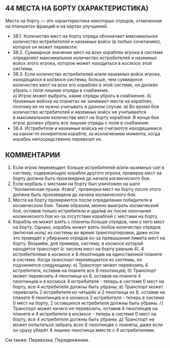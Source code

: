 44 МЕСТА НА БОРТУ (ХАРАКТЕРИСТИКА)
---

Места на борту — это характеристика некоторых отрядов, отмеченная на планшетах фракций и на картах улучшений.
* 38.1. Количество мест на борту отряда обозначает максимальное количество истребителей и наземных войск (в любых сочетаниях), которое он может перевезти.
* 38.2. Суммарное значение мест на всех кораблях игрока в системе определяет максимальное количество истребителей и наземных войск этого игрока, которое может находиться в космосе этой системы.
* 38.3. Если количество истребителей и/или наземных войск игрока, находящихся в космосе системы, больше, чем суммарное количество мест на всех его кораблях в этой системе, он должен убрать с поля лишние отряды в снабжение.  
  а) Игрок может выбрать, какие отряды убрать в снабжение.
  б) Наземные войска на планетах не занимают места на кораблях, поэтому их не нужно учитывать в данном случае.
  в) Во время боя количество истребителей и наземных войск не учитывается в максимальном количестве мест на борту кораблей. В конце боя игрок должен убрать все лишние отряды с поля в снабжение.
* 38.4. Истребители и наземные войска не считаются находящимися на каком-то конкретном корабле, за исключением момента, когда корабль непосредственно перевозит их.

КОММЕНТАРИИ
---
1) Если игрок перемещает больше истребителей и/или наземных сил в систему, содержающую корабли другого игрока, проверка мест на борту должна быть произведена до начала космического боя.
2) Если корбаль с местами на борту был уничтожен на шаге "Космическая пушка: Атака", провекрка мест на борту после этого должна быть произведена до начала космического боя.
3) Места на борту проверяются после определения победителя в космическом бою. Таким образом, можно выиграть космический бой, оставив только истребители и удалив их после окончания космического боя из-за отсутствия кораблей с местами на борту.
4) Корабль не может взять с планеты больше отрядов, чем у него мест на борту. Однако, корабль может взять любое количество отрядов (включая ноль) из системы во время транспортировки, даже если это приведёт к убиранию отрядов из-за превышения лимита мест на борту. Возьмём, для примера, систему, в космосе которой находятся транспорт (с числом мест на борту равным 4), 4 истребителями в космосе и 8 пехотницев на единственной планете в системе. Когда транспорт перемещается из системы, он подчиняется следующему:
  а) Транспорт может перевозить 4 истребителя, оставив на планете все 8 пехотинцев;
  б) Транспорт может перевозить 4 пехотинца из 8, оставив на планете 4 пехотинцев и в космосе 4 истребителя - теперь в системе 0 мест на борту, все 4 истребителя должны быть убраны;
  в) Транспорт может перевозить 2 истребителя из четырёх и 2 пехотинца их 8, оставив на планете 6 пехотинцев и в космосе 2 истребителя - теперь в системе 0 мест на борту, 2 оставшихся истребителя должны быть убраны.
  г) Транспорт может ничего не перевозить, оставив 8 пехотинцев на планете и 4 истребителя в космосе - теперь в системе 0 мест на борту, все 4 истребителя должны быть убраны.
  д) Транспорт не может попытаться забрать всех 8 пехотинцве с планеты, даже если он сразу уберёт 4 лишних пехотинца вместе с 4 истребителями.

См.также: Перевозка, Передвижение.
